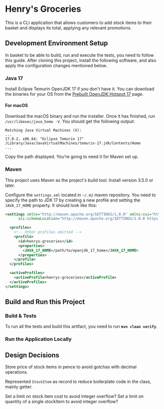 # Henry's Groceries

This is a CLI application that allows customers to add stock items to their basket and displays its total, applying 
any relevant promotions.

## Development Environment Setup

In basket to be able to build, run and execute the tests, you need to follow this guide. After cloning this project,
install the following software, and also apply the configuration changes mentioned below.

### Java 17

Install Eclipse Temurin OpenJDK 17 if you don't have it. You can download the
binaries for your OS from the [Prebuilt OpenJDK Hotspot 17](https://adoptium.net/?variant=openjdk17&jvmVariant=hotspot)
page.

#### For macOS

Download the macOS binary and run the installer. Once it has finished, run `/usr/libexec/java_home -V`.
You should get the following output:

```
Matching Java Virtual Machines (X):
...
17.0.2, x86_64:	"Eclipse Temurin 17"	/Library/Java/JavaVirtualMachines/temurin-17.jdk/Contents/Home
...
```

Copy the path displayed. You're going to need it for Maven set up.

### Maven

This project uses Maven as the project's build tool. Install version 3.5.0 or later.

Configure the `settings.xml` located in `~/.m2` maven repository. You need to specify the path to JDK 17 by creating a
new profile and setting the `JAVA_17_HOME` property. It should look like this:

```xml
<settings xmlns="http://maven.apache.org/SETTINGS/1.0.0" xmlns:xsi="http://www.w3.org/2001/XMLSchema-instance"
      xsi:schemaLocation="http://maven.apache.org/SETTINGS/1.0.0 https://maven.apache.org/xsd/settings-1.0.0.xsd">

  <profiles>
    <!-- Other profiles omitted -->  
    <profile>
      <id>henrys-groceries</id>
      <properties>
        <JAVA_17_HOME>/path/to/openjdk_17_home</JAVA_17_HOME>
      </properties>
    </profile>
  </profiles>

  <activeProfiles>
    <activeProfile>henrys-groceries</activeProfile>
  </activeProfiles>
</settings>
```

## Build and Run this Project


### Build & Tests

To run all the tests and build this artifact, you need to run **`mvn clean verify`**.

### Run the Application Locally

## Design Decisions

Store price of stock items in pence to avoid gotchas with decimal operations.

Represented `StockItem` as record to reduce boilerplate code in the class, mainly getter.

Set a limit on stock item cost to avoid integer overflow?
Set a limit on quantity of a single stockItem to avoid integer overflow?
